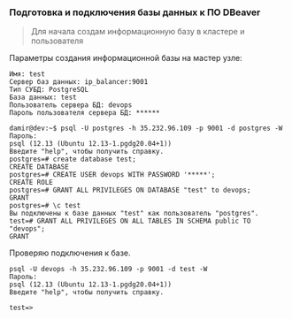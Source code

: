 ### Подготовка и подключения базы данных к ПО DBeaver
>Для начала создам информационную базу в кластере и пользователя

Параметры создания информационной базы на мастер узле:
```
Имя: test
Сервер баз данных: ip_balancer:9001 
Тип СУБД: PostgreSQL
База данных: test
Пользователь сервера БД: devops
Пароль пользователя сервера БД: ******
```
```
damir@dev:~$ psql -U postgres -h 35.232.96.109 -p 9001 -d postgres -W
Пароль: 
psql (12.13 (Ubuntu 12.13-1.pgdg20.04+1))
Введите "help", чтобы получить справку.
postgres=# create database test;
CREATE DATABASE
postgres=# CREATE USER devops WITH PASSWORD '*****';
CREATE ROLE
postgres=# GRANT ALL PRIVILEGES ON DATABASE "test" to devops;
GRANT
postgres=# \c test 
Вы подключены к базе данных "test" как пользователь "postgres".
test=# GRANT ALL PRIVILEGES ON ALL TABLES IN SCHEMA public TO "devops";
GRANT
```

Проверяю подключения к базе.
```
psql -U devops -h 35.232.96.109 -p 9001 -d test -W
Пароль: 
psql (12.13 (Ubuntu 12.13-1.pgdg20.04+1))
Введите "help", чтобы получить справку.

test=> 
```